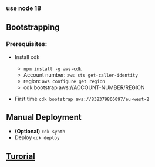###  use node 18

## Bootstrapping 
### Prerequisites:

* Install cdk
  * `npm install -g aws-cdk`
  - Account number: `aws sts get-caller-identity`
  - region:         `aws configure get region`
  - cdk bootstrap aws://ACCOUNT-NUMBER/REGION

* First time `cdk bootstrap aws://838379866097/eu-west-2`



## Manual Deployment
  * **(Optional)** `cdk synth`
  * Deploy `cdk deploy`

## [Turorial](https://docs.aws.amazon.com/cdk/v2/guide/serverless_example.html)